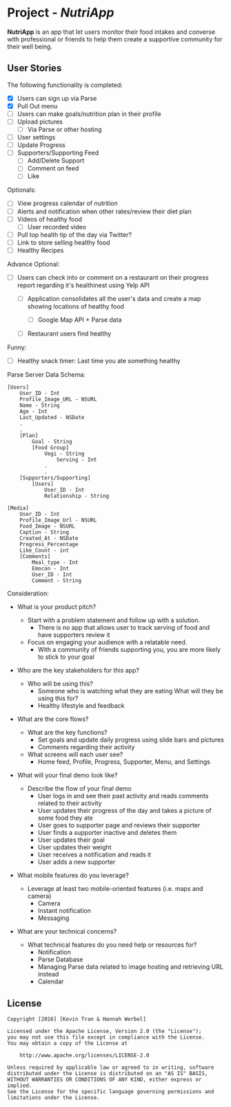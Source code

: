 # Project - *NutriApp*

**NutriApp** is an app that let users monitor their food intakes and converse with professional or friends to help them create a supportive community for their well being.

## User Stories

The following functionality is completed:

- [x] Users can sign up via Parse
- [x] Pull Out menu
- [ ] Users can make goals/nutrition plan in their profile
- [ ] Upload pictures
	- [ ] Via Parse or other hosting 
- [ ] User settings
- [ ] Update Progress
- [ ] Supporters/Supporting Feed
    - [ ] Add/Delete Support
    - [ ] Comment on feed
    - [ ] Like

Optionals:
- [ ] View progress calendar of nutrition
- [ ] Alerts and notification when other rates/review their diet plan
- [ ] Videos of healthy food
    - [ ] User recorded video
- [ ] Pull top health tip of the day via Twitter?
- [ ] Link to store selling healthy food
- [ ] Healthy Recipes

Advance Optional: 
- [ ] Users can check into or comment on a restaurant on their progress report regarding it's healthinest using Yelp API
    - [ ] Application consolidates all the user's data and create a map showing locations of healthy food
        - [ ] Google Map API + Parse data
    - [ ] Restaurant users find healthy


Funny:
- [ ] Healthy snack timer: Last time you ate something healthy

Parse Server Data Schema:

    [Users]
        User_ID - Int
        Profile_Image_URL - NSURL
        Name - String
        Age - Int
        Last_Updated - NSDate
        .
        .
        [Plan]
            Goal - String
            [Food Group]
                Vegi - String
                    Serving - Int
                .
                .
        [Supporters/Supporting]
            [Users]
                User_ID - Int
                Relationship - String

    [Media]
        User_ID - Int
        Profile_Image_Url - NSURL
        Food_Image - NSURL
        Caption - String
        Created_At - NSDate
        Progress_Percentage
        Like_Count - int
        [Comments]
            Meal_type - Int
            Emocon - Int
            User_ID - Int
            Comment - String


Consideration:

- What is your product pitch?
    - Start with a problem statement and follow up with a solution.
        - There is no app that allows user to track serving of food and have supporters review it
    - Focus on engaging your audience with a relatable need.
        - With a community of friends supporting you, you are more likely to stick to your goal

- Who are the key stakeholders for this app?
    - Who will be using this?
        - Someone who is watching what they are eating
    What will they be using this for?
        - Healthy lifestyle and feedback

- What are the core flows?
    - What are the key functions?
        - Set goals and update daily progress using slide bars and pictures
        - Comments regarding their activity
    - What screens will each user see?
        - Home feed, Profile, Progress, Supporter, Menu, and Settings

- What will your final demo look like?
    - Describe the flow of your final demo
        - User logs in and see their past activity and reads comments related to their activity
        - User updates their progress of the day and takes a picture of some food they ate
        - User goes to supporter page and reviews their supporter
        - User finds a supporter inactive and deletes them
        - User updates their goal
        - User updates their weight
        - User receives a notification and reads it
        - User adds a new supporter

- What mobile features do you leverage?
    - Leverage at least two mobile-oriented features (i.e. maps and camera)
        - Camera
        - Instant notification
        - Messaging

- What are your technical concerns?
    - What technical features do you need help or resources for?
        - Notification
        - Parse Database
        - Managing Parse data related to image hosting and retrieving URL instead
        - Calendar

## License

    Copyright [2016] [Kevin Tran & Hannah Werbel]

    Licensed under the Apache License, Version 2.0 (the "License");
    you may not use this file except in compliance with the License.
    You may obtain a copy of the License at

        http://www.apache.org/licenses/LICENSE-2.0

    Unless required by applicable law or agreed to in writing, software
    distributed under the License is distributed on an "AS IS" BASIS,
    WITHOUT WARRANTIES OR CONDITIONS OF ANY KIND, either express or implied.
    See the License for the specific language governing permissions and
    limitations under the License.
